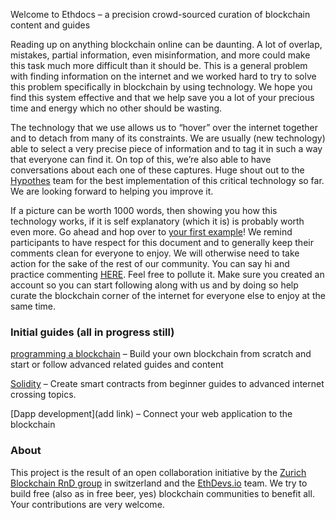 Welcome to Ethdocs – a precision crowd-sourced curation of blockchain content and guides

Reading up on anything blockchain online can be daunting. A lot of overlap, mistakes, partial information, even misinformation, and more could make this task much more difficult than it should be. This is a general problem with finding information on the internet and we worked hard to try to solve this problem specifically in blockchain by using technology. We hope you find this system effective and that we help save you a lot of your precious time and energy which no other should be wasting.

The technology that we use allows us to “hover” over the internet together and to detach from many of its constraints. We are usually (new technology) able to select a very precise piece of information and to tag it in such a way that everyone can find it. On top of this, we’re also able to have conversations about each one of these captures. Huge shout out to the [Hypothes]( https://web.hypothes.is/) team for the best implementation of this critical technology so far. We are looking forward to helping you improve it.

If a picture can be worth 1000 words, then showing you how this technology works, if it is self explanatory (which it is) is probably worth even more. Go ahead and hop over to [your first example]( https://hyp.is/z4u7_oeuEemxbf8PXkKZyg/nakamotoinstitute.org/bitcoin/)! We remind participants to have respect for this document and to generally keep their comments clean for everyone to enjoy. We will otherwise need to take action for the sake of the rest of our community. You can say hi and practice commenting [HERE]( https://hyp.is/CXH43IewEemxcBc1xLxiJg/en.wikipedia.org/wiki/Craig_Steven_Wright). Feel free to pollute it. Make sure you created an account so you can start following along with us and by doing so help curate the blockchain corner of the internet for everyone else to enjoy at the same time.

### Initial guides (all in progress still)
[programming a blockchain]( https://ethdocs.github.io/guides/blockchain/guide.html) – Build your own blockchain from scratch and start or follow advanced related guides and content 

[Solidity]( https://ethdocs.github.io/guides/ethereum/contracts.html) – Create smart contracts from beginner guides to advanced internet crossing topics.

[Dapp development](add link) – Connect your web application to the blockchain 


### About
This project is the result of an open collaboration initiative by the [Zurich Blockchain RnD group](https://zbrd.org/) in switzerland and the [EthDevs.io](https://www.ethdevs.io/) team. We try to build free (also as in free beer, yes) blockchain communities to benefit all. Your contributions are very welcome.

